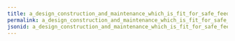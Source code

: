 ```yaml
---
title: a_design_construction_and_maintenance_which_is_fit_for_safe_feed_production
permalink: a_design_construction_and_maintenance_which_is_fit_for_safe_feed_production.html
jsonid: a_design_construction_and_maintenance_which_is_fit_for_safe_feed_production
---
```

